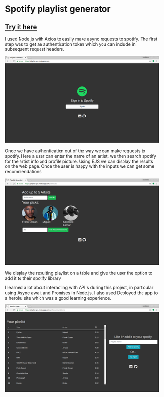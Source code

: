 # Spotify playlist generator

## [Try it here](http://playlist-gen.herokuapp.com/)

I used Node.js with Axios to easily make async requests to spotify. The first step was to get an authentication token which you can include in subsequent request headers.

![example](spotify1.png)

Once we have authentication out of the way we can make requests to spotify. Here a user can enter the name of an artist, we then search spotify for the artist info and profile picture. Using EJS we can display the results on the web page. Once the user is happy with the inputs we can get some recommendations.

![example](spotify2.png)

We display the resulting playlist on a table and give the user the option to add it to their spotify library.

I learned a lot about interacting with API's during this project, in particular using Async await and Promises in Node.js. I also used Deployed the app to a heroku site which was a good learning experience. 

![example](spotify3.png)